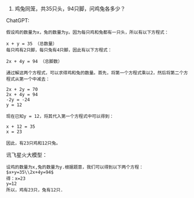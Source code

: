 
1. 鸡兔同笼，共35只头，94只脚，问鸡兔各多少？

ChatGPT:
```
假设鸡的数量为x，兔的数量为y。因为每只鸡和兔都有一只头，所以有以下方程式：

x + y = 35 （总数量）
每只鸡有2只脚，每只兔有4只脚，因此有以下方程式：

2x + 4y = 94 （总脚数）

通过解这两个方程式，可以求得鸡和兔的数量。首先，将第一个方程式乘以2，然后将第二个方程式从第一个中减去：

2x + 2y = 70
2x + 4y = 94
-2y = -24
y = 12

现在已知y = 12，将其代入第一个方程式中可以得到：

x + 12 = 35
x = 23

因此，有23只鸡和12只兔。
```

讯飞星火大模型：
```
设鸡的数量为x,兔的数量为y.根据题意，我们可以得到以下两个方程：
$x+y=35\\2x+4y=94$ 
得：x=23
y=12
所以，鸡有23只，兔有12只.
```
